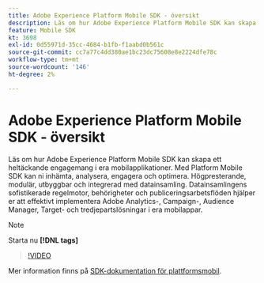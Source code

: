 ```yaml
---
title: Adobe Experience Platform Mobile SDK - översikt
description: Läs om hur Adobe Experience Platform Mobile SDK kan skapa ett heltäckande engagemang i era mobilapplikationer. Med Platform Mobile SDK kan ni inhämta, analysera, engagera och optimera. Högpresterande, modulär, utbyggbar och integrerad med datainsamling. Datainsamlingens sofistikerade regelmotor, behörigheter och publiceringsarbetsflöden hjälper er att effektivt implementera Adobe Analytics-, Campaign-, Audience Manager, Target- och tredjepartslösningar i era mobilappar.
feature: Mobile SDK
kt: 3698
exl-id: 0d55971d-35cc-4684-b1fb-f1aabd0b561c
source-git-commit: cc7a77c4dd380ae1bc23dc75608e8e2224dfe78c
workflow-type: tm+mt
source-wordcount: '146'
ht-degree: 2%

---
```


# Adobe Experience Platform Mobile SDK - översikt

Läs om hur Adobe Experience Platform Mobile SDK kan skapa ett heltäckande engagemang i era mobilapplikationer. Med Platform Mobile SDK kan ni inhämta, analysera, engagera och optimera. Högpresterande, modulär, utbyggbar och integrerad med datainsamling. Datainsamlingens sofistikerade regelmotor, behörigheter och publiceringsarbetsflöden hjälper er att effektivt implementera Adobe Analytics-, Campaign-, Audience Manager, Target- och tredjepartslösningar i era mobilappar.

>[!NOTE]
>
> Starta nu **[!DNL tags]**

>[!VIDEO](https://video.tv.adobe.com/v/28948?quality=12&learn=on)

Mer information finns på [SDK-dokumentation för plattformsmobil](https://aep-sdks.gitbook.io/docs/).

